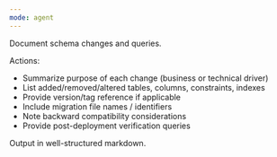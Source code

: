 ```yaml
---
mode: agent
---
```

Document schema changes and queries.

Actions:
- Summarize purpose of each change (business or technical driver)
- List added/removed/altered tables, columns, constraints, indexes
- Provide version/tag reference if applicable
- Include migration file names / identifiers
- Note backward compatibility considerations
- Provide post-deployment verification queries

Output in well-structured markdown.
